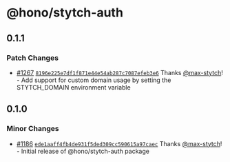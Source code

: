 # @hono/stytch-auth

## 0.1.1

### Patch Changes

- [#1267](https://github.com/honojs/middleware/pull/1267) [`8196e225e7df1f871e44e54ab287c7087efeb3e6`](https://github.com/honojs/middleware/commit/8196e225e7df1f871e44e54ab287c7087efeb3e6) Thanks [@max-stytch](https://github.com/max-stytch)! - Add support for custom domain usage by setting the STYTCH_DOMAIN environment variable

## 0.1.0

### Minor Changes

- [#1186](https://github.com/honojs/middleware/pull/1186) [`ede1aaff4fb4de931f5ded309cc590615a97caec`](https://github.com/honojs/middleware/commit/ede1aaff4fb4de931f5ded309cc590615a97caec) Thanks [@max-stytch](https://github.com/max-stytch)! - Initial release of @hono/stytch-auth package

